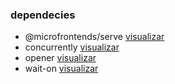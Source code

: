 ### dependecies

- @microfrontends/serve [visualizar](https://www.npmjs.com/package/@microfrontends/serve)
- concurrently [visualizar](https://www.npmjs.com/package/concurrently)
- opener [visualizar](https://www.npmjs.com/package/opener)
- wait-on [visualizar](https://www.npmjs.com/package/wait-on)
